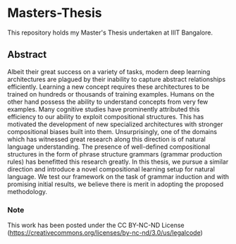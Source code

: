 # Masters-Thesis
This repository holds my Master's Thesis undertaken at IIIT Bangalore.

## Abstract
Albeit their great success on a variety of tasks, modern deep learning architectures are plagued by their inability to capture abstract relationships efficiently. Learning a new concept requires these architectures to be trained on hundreds or thousands of training examples. Humans on the other hand possess the ability to understand concepts from very few examples. Many cognitive studies have prominently attributed this efficiency to our ability to exploit compositional structures. This has motivated the development of new specialized architectures with stronger compositional biases built into
them. Unsurprisingly, one of the domains which has witnessed great research along this direction is of natural language understanding. The presence of well-defined compositional structures in the form of phrase structure grammars (grammar production rules) has benefitted this research greatly. In this thesis, we pursue a similar direction and introduce a novel compositional learning setup for natural language. We test our framework on the task of grammar induction and with promising initial results, we believe there is merit in adopting the proposed methodology.

### Note
This work has been posted under the CC BY-NC-ND License 
(https://creativecommons.org/licenses/by-nc-nd/3.0/us/legalcode)
